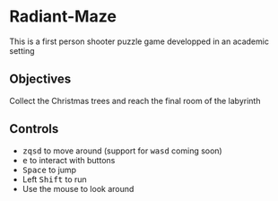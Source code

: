 # Radiant-Maze

This is a first person shooter puzzle game developped in an academic setting

## Objectives

Collect the Christmas trees and reach the final room of the labyrinth

## Controls
- <kbd>z</kbd><kbd>q</kbd><kbd>s</kbd><kbd>d</kbd> to move around (support for <kbd>w</kbd><kbd>a</kbd><kbd>s</kbd><kbd>d</kbd> coming soon)  
- <kbd>e</kbd> to interact with buttons
- <kbd>Space</kbd> to jump
- Left <kbd>Shift</kbd> to run
- Use the mouse to look around
